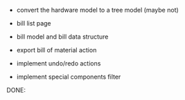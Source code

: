 - convert the hardware model to a tree model (maybe not)

- bill list page
- bill model and bill data structure
- export bill of material action

- implement undo/redo actions
- implement special components filter

DONE:
